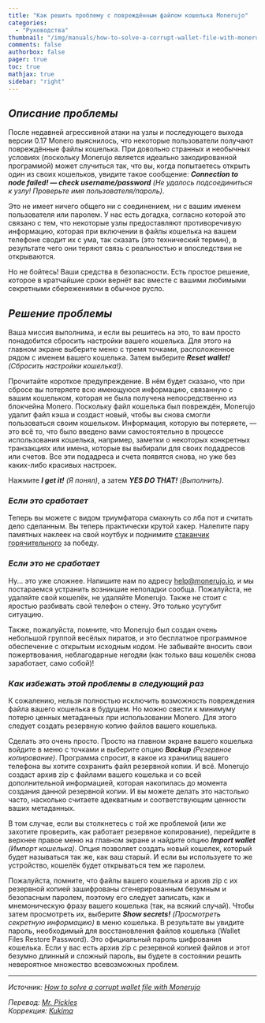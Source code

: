 ```yaml
---
title: "Как решить проблему с повреждённым файлом кошелька Monerujo"
categories:
  - "Руководства"
thumbnail: "/img/manuals/how-to-solve-a-corrupt-wallet-file-with-monerujo/01.jpeg"
comments: false
authorbox: false
pager: true
toc: true
mathjax: true
sidebar: "right"
---
```


## _Описание проблемы_

После недавней агрессивной атаки на узлы и последующего выхода версии 0.17 Monero выяснилось, что некоторые пользователи получают повреждённые файлы кошелька. При довольно странных и необычных условиях (поскольку Monerujo является идеально закодированной программой) может случиться так, что вы, когда попытаетесь открыть один из своих кошельков, увидите такое сообщение: _**Connection to node failed! — check username/password** (Не удалось подсоединиться к узлу! Проверьте имя пользователя/пароль)_.

Это не имеет ничего общего ни с соединением, ни с вашим именем пользователя или паролем. У нас есть догадка, согласно которой это связано с тем, что некоторые узлы предоставляют противоречивую информацию, которая при включении в файлы кошелька на вашем телефоне сводит их с ума, так сказать (это технический термин), в результате чего они теряют связь с реальностью и впоследствии не открываются.

Но не бойтесь! Ваши средства в безопасности. Есть простое решение, которое в кратчайшие сроки вернёт вас вместе с вашими любимыми секретными сбережениями в обычное русло.

## _Решение проблемы_

Ваша миссия выполнима, и если вы решитесь на это, то вам просто понадобится сбросить настройки вашего кошелька. Для этого на главном экране выберите меню с тремя точками, расположенное рядом с именем вашего кошелька. Затем выберите _**Reset wallet!** (Сбросить настройки кошелька!)_.

Прочитайте короткое предупреждение. В нём будет сказано, что при сбросе вы потеряете всю имеющуюся информацию, связанную с вашим кошельком, которая не была получена непосредственно из блокчейна Monero. Поскольку файл кошелька был повреждён, Monerujo удалит файл кэша и создаст новый, чтобы вы снова смогли пользоваться своим кошельком. Информация, которую вы потеряете, — это всё то, что было введено вами самостоятельно в процессе использования кошелька, например, заметки о некоторых конкретных транзакциях или имена, которые вы выбирали для своих подадресов или счетов. Все эти подадреса и счета появятся снова, но уже без каких-либо красивых настроек.

Нажмите _**I get it!** (Я понял)_, а затем _**YES DO THAT!** (Выполнить)_.

### _Если это сработает_

Теперь вы можете с видом триумфатора смахнуть со лба пот и считать дело сделанным. Вы теперь практически крутой хакер. Налепите пару памятных наклеек на свой ноутбук и поднимите [стаканчик горячительного](https://en.wikipedia.org/wiki/Club-Mate#Tschunk) за победу.

### _Если это не сработает_

Ну... это уже сложнее. Напишите нам по адресу help@monerujo.io, и мы постараемся устранить возникшие неполадки сообща. Пожалуйста, не удаляйте свой кошелёк, не удаляйте Monerujo. Также не стоит с яростью разбивать свой телефон о стену. Это только усугубит ситуацию.

Также, пожалуйста, помните, что Monerujo был создан очень небольшой группой весёлых пиратов, и это бесплатное программное обеспечение с открытым исходным кодом. Не забывайте вносить свои пожертвования, неблагодарные негодяи (как только ваш кошелёк снова заработает, само собой)!

### _Как избежать этой проблемы в следующий раз_

К сожалению, нельзя полностью исключить возможность повреждения файла вашего кошелька в будущем. Но можно свести к минимуму потерю ценных метаданных при использовании Monero. Для этого следует создать резервную копию файлов вашего кошелька.

Сделать это очень просто. Просто на главном экране вашего кошелька войдите в меню с точками и выберите опцию _**Backup** (Резервное копирование)_. Программа спросит, в какое из хранилищ вашего телефона вы хотите сохранить файл резервной копии. И всё. Monerujo создаст архив zip с файлами вашего кошелька и со всей дополнительной информацией, которая накопилась до момента создания данной резервной копии. И вы можете делать это настолько часто, насколько считаете адекватным и соответствующим ценности ваших метаданных.

В том случае, если вы столкнетесь с той же проблемой (или же захотите проверить, как работает резервное копирование), перейдите в верхнее правое меню на главном экране и найдите опцию _**Import wallet** (Импорт кошелька)_. Опция позволяет создать новый кошелек, который будет называться так же, как ваш старый. И если вы используете то же устройство, кошелёк будет открываться тем же паролем.

Пожалуйста, помните, что файлы вашего кошелька и архив zip с их резервной копией зашифрованы сгенерированным безумным и безопасным паролем, поэтому его следует записать, как и мнемоническую фразу вашего кошелька (так, на всякий случай). Чтобы затем просмотреть их, выберите _**Show secrets!** (Просмотреть секретную информацию)_ в меню кошелька. В результате вы увидите пароль, необходимый для восстановления файлов кошелька (Wallet Files Restore Password). Это официальный пароль шифрования кошелька. Если у вас есть архив zip с резервной копией файлов и этот безумно длинный и сложный пароль, вы будете в состоянии решить невероятное множество всевозможных проблем.

---

_Источник: [How to solve a corrupt wallet file with Monerujo](https://anhdres.medium.com/how-to-solve-a-corrupt-wallet-file-with-monerujo-19fc621b1f2d)_

_Перевод: [Mr. Pickles](https://t.me/v1docq47)_  
_Коррекция: [Kukima](https://t.me/Kukima)_
